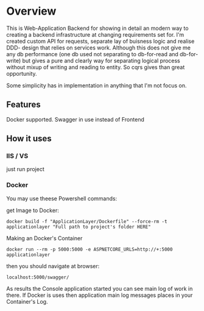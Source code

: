 # Overview #
This is Web-Application Backend for showing in detail an modern way to creating a backend infrastructure at changing requirements set for. I'm created custom API for requests, separate lay of buisness logic and realise DDD- design that relies on services work. Although this does not give me any db performance (one db used not separating to db-for-read and db-for-write) but gives a pure and clearly way for separating logical process without mixup of writing and reading to entity. So cqrs gives than great opportunity.

Some simplicity has in implementation in anything that I'm not focus on.  

## Features ##
Docker supported.
Swagger in use instead of Frontend

## How it uses ##
### IIS / VS ###
just run project

### Docker ###
You may use theese Powershell commands:


get Image to Docker:

    docker build -f "ApplicationLayer/Dockerfile" --force-rm -t applicationlayer "Full path to project's folder HERE"

Making an Docker's Container

    docker run --rm -p 5000:5000 -e ASPNETCORE_URLS=http://+:5000 applicationlayer

then you should navigate at browser: 

    localhost:5000/swagger/

As results the Console application started you can see main log of work in there. If Docker is uses then application main log messages places in your Container's Log.